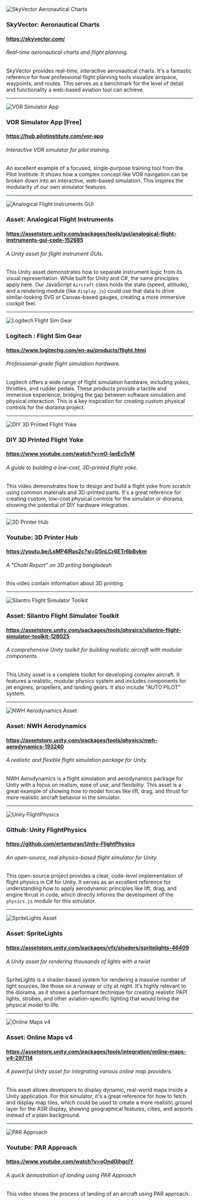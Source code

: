 ![SkyVector Aeronautical Charts](img/resource/skyvector-thumb.png)
### SkyVector: Aeronautical Charts
#### https://skyvector.com/
###### Real-time aeronautical charts and flight planning.
SkyVector provides real-time, interactive aeronautical charts. It's a fantastic reference for how professional flight planning tools visualize airspace, waypoints, and routes. This serves as a benchmark for the level of detail and functionality a web-based aviation tool can achieve.

---

![VOR Simulator App](img/resource/vor-app-thumb.png)
### VOR Simulator App [Free]
#### https://hub.pilotinstitute.com/vor-app
###### Interactive VOR simulator for pilot training.
An excellent example of a focused, single-purpose training tool from the Pilot Institute. It shows how a complex concept like VOR navigation can be broken down into an interactive, web-based simulation. This inspires the modularity of our own simulator features.

---

![Analogical Flight Instruments GUI](https://assetstorev1-prd-cdn.unity3d.com/key-image/39571baa-f2a8-422b-be54-8c6e3d565d6a.webp)
### Asset: Analogical Flight Instruments
#### https://assetstore.unity.com/packages/tools/gui/analogical-flight-instruments-gui-code-152685
###### A Unity asset for flight instrument GUIs.
This Unity asset demonstrates how to separate instrument logic from its visual representation. While built for Unity and C#, the same principles apply here. Our JavaScript `Aircraft` class holds the state (speed, altitude), and a rendering module (like `display.js`) could use that data to drive similar-looking SVG or Canvas-based gauges, creating a more immersive cockpit feel.

---

![Logitech Flight Sim Gear](https://miro.medium.com/0*F70OinyokG4ZU8ZK)
### Logitech : Flight Sim Gear
#### https://www.logitechg.com/en-au/products/flight.html
###### Professional-grade flight simulation hardware.
Logitech offers a wide range of flight simulation hardware, including yokes, throttles, and rudder pedals. These products provide a tactile and immersive experience, bridging the gap between software simulation and physical interaction. This is a key inspiration for creating custom physical controls for the diorama project.

---

![DIY 3D Printed Flight Yoke](https://i.ytimg.com/vi/nO-lanEc5vM/maxresdefault.jpg)
### DIY 3D Printed Flight Yoke
#### https://www.youtube.com/watch?v=nO-lanEc5vM
###### A guide to building a low-cost, 3D-printed flight yoke.
This video demonstrates how to design and build a flight yoke from scratch using common materials and 3D-printed parts. It's a great reference for creating custom, low-cost physical controls for the simulator or diorama, showing the potential of DIY hardware integration.

---

![3D Printer Hub](https://i.ytimg.com/vi/LsMP4IRas2c/maxresdefault.jpg)
### Youtube: 3D Printer Hub 
#### https://youtu.be/LsMP4IRas2c?si=D5nLCr6ETr6bBvkm
###### A "Cholti Report" on 3D priting bangladesh
this video contain information about 3D printing.

---

![Silantro Flight Simulator Toolkit](https://i.ytimg.com/vi/kN_VSrRKnkM/maxresdefault.jpg)
### Asset: Silantro Flight Simulator Toolkit
#### https://assetstore.unity.com/packages/tools/physics/silantro-flight-simulator-toolkit-128025
###### A comprehensive Unity toolkit for building realistic aircraft with modular components.
This Unity asset is a complete toolkit for developing complex aircraft. It features a realistic, modular physics system and includes components for jet engines, propellers, and landing gears. It also include "AUTO PILOT" system.

---

![NWH Aerodynamics Asset](https://i.ytimg.com/vi/j_rEuzFUFgI/maxresdefault.jpg)
### Asset: NWH Aerodynamics
#### https://assetstore.unity.com/packages/tools/physics/nwh-aerodynamics-193240
###### A realistic and flexible flight simulation package for Unity.
NWH Aerodynamics is a flight simulation and aerodynamics package for Unity with a focus on realism, ease of use, and flexibility. This asset is a great example of showing how to model forces like lift, drag, and thrust for more realistic aircraft behavior in the simulator.

---

![Unity FlightPhysics](https://i.ytimg.com/vi/XFsG60aaNnU/maxresdefault.jpg)
### Github: Unity FlightPhysics
#### https://github.com/ertanturan/Unity-FlightPhysics
###### An open-source, real physics-based flight simulator for Unity.
This open-source project provides a clear, code-level implementation of flight physics in C# for Unity. It serves as an excellent reference for understanding how to apply aerodynamic principles like lift, drag, and engine thrust in code, which directly informs the development of the `physics.js` module for this simulator.

---

![SpriteLights Asset](https://i.ytimg.com/vi/ANCrgK-O0HY/maxresdefault.jpg)
### Asset: SpriteLights
#### https://assetstore.unity.com/packages/vfx/shaders/spritelights-46409
###### A Unity asset for rendering thousands of lights with a twist
SpriteLights is a shader-based system for rendering a massive number of light sources, like those on a runway or city at night. It's highly relevant to the diorama, as it shows a performant technique for creating realistic PAPI lights, strobes, and other aviation-specific lighting that would bring the physical model to life.

---

![Online Maps v4](https://assetstorev1-prd-cdn.unity3d.com/key-image/c2dfc1d3-d40a-4014-b852-012ffdc722ab.webp)
### Asset: Online Maps v4
#### https://assetstore.unity.com/packages/tools/integration/online-maps-v4-297114
###### A powerful Unity asset for integrating various online map providers.
This asset allows developers to display dynamic, real-world maps inside a Unity application. For this simulator, it's a great reference for how to fetch and display map tiles, which could be used to create a more realistic ground layer for the ASR display, showing geographical features, cities, and airports instead of a plain background.

---

![PAR Approach](https://i.ytimg.com/vi/oOnd0jhgclY/hqdefault.jpg)
### Youtube: PAR Approach
#### https://www.youtube.com/watch?v=oOnd0jhgclY
###### A quick demostration of landing using PAR Approach
This video shows the process of landing of an aircraft using PAR approach.